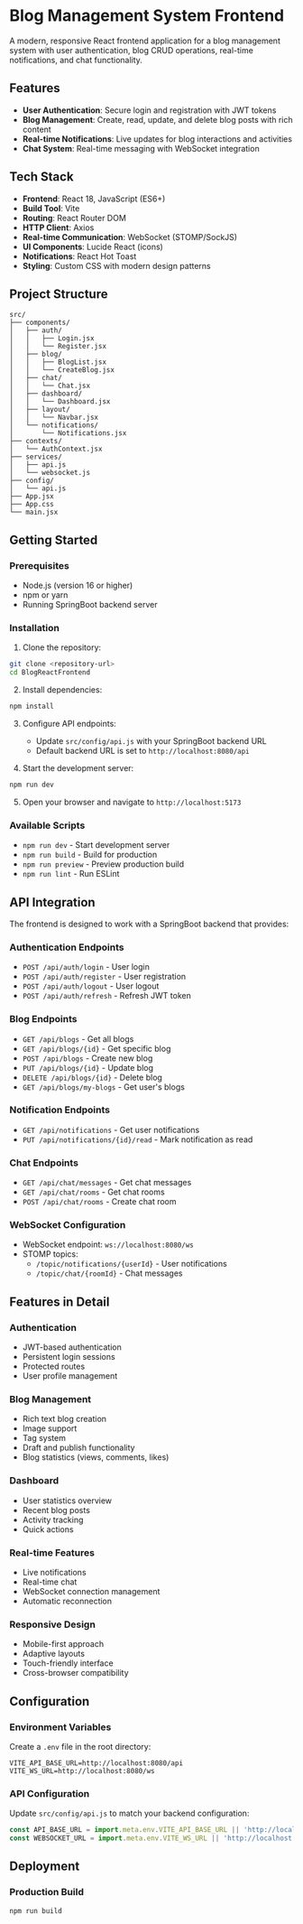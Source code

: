# Blog Management System Frontend

A modern, responsive React frontend application for a blog management system with user authentication, blog CRUD operations, real-time notifications, and chat functionality.

## Features

- **User Authentication**: Secure login and registration with JWT tokens
- **Blog Management**: Create, read, update, and delete blog posts with rich content
- **Real-time Notifications**: Live updates for blog interactions and activities
- **Chat System**: Real-time messaging with WebSocket integration


## Tech Stack

- **Frontend**: React 18, JavaScript (ES6+)
- **Build Tool**: Vite
- **Routing**: React Router DOM
- **HTTP Client**: Axios
- **Real-time Communication**: WebSocket (STOMP/SockJS)
- **UI Components**: Lucide React (icons)
- **Notifications**: React Hot Toast
- **Styling**: Custom CSS with modern design patterns

## Project Structure

```
src/
├── components/
│   ├── auth/
│   │   ├── Login.jsx
│   │   └── Register.jsx
│   ├── blog/
│   │   ├── BlogList.jsx
│   │   └── CreateBlog.jsx
│   ├── chat/
│   │   └── Chat.jsx
│   ├── dashboard/
│   │   └── Dashboard.jsx
│   ├── layout/
│   │   └── Navbar.jsx
│   └── notifications/
│       └── Notifications.jsx
├── contexts/
│   └── AuthContext.jsx
├── services/
│   ├── api.js
│   └── websocket.js
├── config/
│   └── api.js
├── App.jsx
├── App.css
└── main.jsx
```

## Getting Started

### Prerequisites

- Node.js (version 16 or higher)
- npm or yarn
- Running SpringBoot backend server

### Installation

1. Clone the repository:
```bash
git clone <repository-url>
cd BlogReactFrontend
```

2. Install dependencies:
```bash
npm install
```

3. Configure API endpoints:
   - Update `src/config/api.js` with your SpringBoot backend URL
   - Default backend URL is set to `http://localhost:8080/api`

4. Start the development server:
```bash
npm run dev
```

5. Open your browser and navigate to `http://localhost:5173`

### Available Scripts

- `npm run dev` - Start development server
- `npm run build` - Build for production
- `npm run preview` - Preview production build
- `npm run lint` - Run ESLint

## API Integration

The frontend is designed to work with a SpringBoot backend that provides:

### Authentication Endpoints
- `POST /api/auth/login` - User login
- `POST /api/auth/register` - User registration
- `POST /api/auth/logout` - User logout
- `POST /api/auth/refresh` - Refresh JWT token

### Blog Endpoints
- `GET /api/blogs` - Get all blogs
- `GET /api/blogs/{id}` - Get specific blog
- `POST /api/blogs` - Create new blog
- `PUT /api/blogs/{id}` - Update blog
- `DELETE /api/blogs/{id}` - Delete blog
- `GET /api/blogs/my-blogs` - Get user's blogs

### Notification Endpoints
- `GET /api/notifications` - Get user notifications
- `PUT /api/notifications/{id}/read` - Mark notification as read

### Chat Endpoints
- `GET /api/chat/messages` - Get chat messages
- `GET /api/chat/rooms` - Get chat rooms
- `POST /api/chat/rooms` - Create chat room

### WebSocket Configuration
- WebSocket endpoint: `ws://localhost:8080/ws`
- STOMP topics:
  - `/topic/notifications/{userId}` - User notifications
  - `/topic/chat/{roomId}` - Chat messages

## Features in Detail

### Authentication
- JWT-based authentication
- Persistent login sessions
- Protected routes
- User profile management

### Blog Management
- Rich text blog creation
- Image support
- Tag system
- Draft and publish functionality
- Blog statistics (views, comments, likes)

### Dashboard
- User statistics overview
- Recent blog posts
- Activity tracking
- Quick actions

### Real-time Features
- Live notifications
- Real-time chat
- WebSocket connection management
- Automatic reconnection

### Responsive Design
- Mobile-first approach
- Adaptive layouts
- Touch-friendly interface
- Cross-browser compatibility

## Configuration

### Environment Variables
Create a `.env` file in the root directory:

```env
VITE_API_BASE_URL=http://localhost:8080/api
VITE_WS_URL=http://localhost:8080/ws
```

### API Configuration
Update `src/config/api.js` to match your backend configuration:

```javascript
const API_BASE_URL = import.meta.env.VITE_API_BASE_URL || 'http://localhost:8080/api';
const WEBSOCKET_URL = import.meta.env.VITE_WS_URL || 'http://localhost:8080/ws';
```

## Deployment

### Production Build
```bash
npm run build
```


